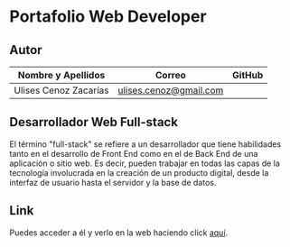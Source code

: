 # Portafolio Web Developer

## Autor

| **Nombre y Apellidos** |         **Correo**         |               **GitHub**               |
| :--------------------: | :------------------------: | :------------------------------------: |
|  Ulises Cenoz Zacarías | ulises.cenoz@gmail.com |   |            (@evergardenx) |            |

## Desarrollador Web Full-stack

El término "full-stack" se refiere a un desarrollador que tiene habilidades tanto en el desarrollo de Front End como en el de Back End de una aplicación o sitio web. Es decir, pueden trabajar en todas las capas de la tecnología involucrada en la creación de un producto digital, desde la interfaz de usuario hasta el servidor y la base de datos.

## Link

Puedes acceder a él y verlo en la web haciendo click [aquí](https://evergardenx.github.io/).

